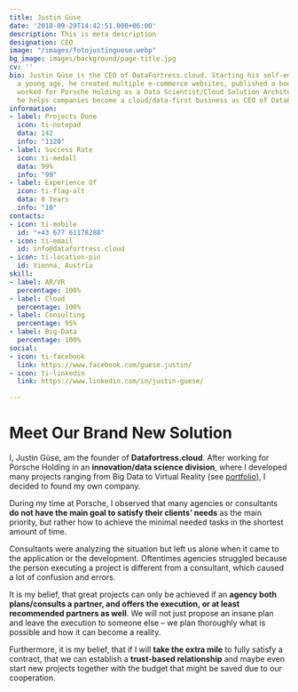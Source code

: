 ```yaml
---
title: Justin Güse
date: '2018-09-29T14:42:51.000+06:00'
description: This is meta description
designation: CEO
image: "/images/fotojustinguese.webp"
bg_image: images/background/page-title.jpg
cv: ''
bio: Justin Güse is the CEO of DataFortress.cloud. Starting his self-employment at
  a young age, he created multiple e-commerce websites, published a book, and finally
  worked for Porsche Holding as a Data Scientist/Cloud Solution Architect. Nowadays
  he helps companies become a cloud/data-first business as CEO of DataFortress.cloud
information:
- label: Projects Done
  icon: ti-notepad
  data: 142
  info: "1120"
- label: Success Rate
  icon: ti-medall
  data: 99%
  info: "99"
- label: Experience Of
  icon: ti-flag-alt
  data: 8 Years
  info: "10"
contacts:
- icon: ti-mobile
  id: "+43 677 61178288"
- icon: ti-email
  id: info@datafortress.cloud
- icon: ti-location-pin
  id: Vienna, Austria
skill:
- label: AR/VR
  percentage: 100%
- label: Cloud
  percentage: 100%
- label: Consulting
  percentage: 95%
- label: Big-Data
  percentage: 100%
social:
- icon: ti-facebook
  link: https://www.facebook.com/guese.justin/
- icon: ti-linkedin
  link: https://www.linkedin.com/in/justin-guese/

---
```

# Meet Our Brand New Solution

I, Justin Güse, am the founder of **Datafortress.cloud**. After working for Porsche Holding in an **innovation/data science division**, where I developed many projects ranging from Big Data to Virtual Reality (see [portfolio](https://www.datafortress.cloud/case-studies/)), I decided to found my own company.

During my time at Porsche, I observed that many agencies or consultants **do not have the main goal to satisfy their clients’ needs** as the main priority, but rather how to achieve the minimal needed tasks in the shortest amount of time.

Consultants were analyzing the situation but left us alone when it came to the application or the development. Oftentimes agencies struggled because the person executing a project is different from a consultant, which caused a lot of confusion and errors.

It is my belief, that great projects can only be achieved if an **agency both plans/consults a partner, and offers the execution, or at least recommended partners as well**. We will not just propose an insane plan and leave the execution to someone else – we plan thoroughly what is possible and how it can become a reality.

Furthermore, it is my belief, that if I will **take the extra mile** to fully satisfy a contract, that we can establish a **trust-based relationship** and maybe even start new projects together with the budget that might be saved due to our cooperation.
